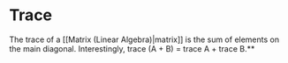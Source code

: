# Trace
The trace of a [[Matrix (Linear Algebra)|matrix]] is the sum of elements on the main diagonal. Interestingly, trace (A + B) = trace A + trace B.**

